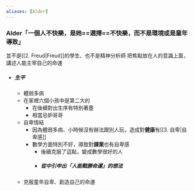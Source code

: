 ```yaml
---
aliases: [Alder]
---
```


### Alder「一個人不快樂，是她==選擇==不快樂，而不是環境或是童年導致」
並不是[[2. Freud|Freud]]的學生、也不是精神分析師
把焦點放在人的意識上面，講述人能主宰自己的命運
- ##### 生平
	- 體弱多病
	- 在家裡六個小孩中是第二大的
		- 在後續對出生序有特別著墨
		- 相當忌妒哥哥
	- 自卑情結
		- 因為體弱多病、小時候沒有辦法跟別人玩，造成對**健康**有[[3. 自卑|自卑感]]
		- 數學方面特別不好，導致對**課業**也有自卑感
			- 後續克服了這點，變成數學很好的人
			- ##### 從中引申出「人能戰勝命運」的想法
	- 克服童年自卑、創造自己的命運
	